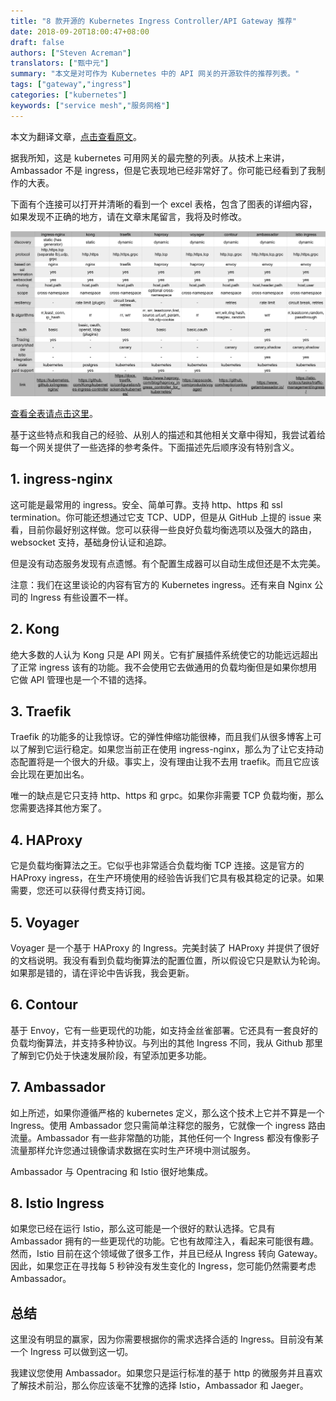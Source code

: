 ```yaml
---
title: "8 款开源的 Kubernetes Ingress Controller/API Gateway 推荐"
date: 2018-09-20T18:00:47+08:00
draft: false
authors: ["Steven Acreman"]
translators: ["甄中元"]
summary: "本文是对可作为 Kubernetes 中的 API 网关的开源软件的推荐列表。"
tags: ["gateway","ingress"]
categories: ["kubernetes"]
keywords: ["service mesh","服务网格"]
---
```


本文为翻译文章，[点击查看原文](https://kubedex.com/nginx-ingress-vs-kong-vs-traefik-vs-haproxy-vs-voyager-vs-contour-vs-ambassador/)。

据我所知，这是 kubernetes 可用网关的最完整的列表。从技术上来讲，Ambassador 不是 ingress，但是它表现地已经非常好了。你可能已经看到了我制作的大表。

下面有个连接可以打开并清晰的看到一个 excel 表格，包含了图表的详细内容，如果发现不正确的地方，请在文章末尾留言，我将及时修改。

![](006tNbRwgy1fvg5y29nebj31430l2wio.jpg)

[查看全表请点击这里](https://docs.google.com/spreadsheets/d/16bxRgpO1H_Bn-5xVZ1WrR_I-0A-GOI6egmhvqqLMOmg/edit?usp=sharing)。

基于这些特点和我自己的经验、从别人的描述和其他相关文章中得知，我尝试着给每一个网关提供了一些选择的参考条件。下面描述先后顺序没有特别含义。

## 1. ingress-nginx

这可能是最常用的 ingress。安全、简单可靠。支持 http、https 和 ssl termination。你可能还想通过它支 TCP、UDP，但是从 GitHub 上提的 issue 来看，目前你最好别这样做。您可以获得一些良好负载均衡选项以及强大的路由，websocket 支持，基础身份认证和追踪。

但是没有动态服务发现有点遗憾。有个配置生成器可以自动生成但还是不太完美。

注意：我们在这里谈论的内容有官方的 Kubernetes ingress。还有来自 Nginx 公司的 Ingress 有些设置不一样。

## 2. Kong

绝大多数的人认为 Kong 只是 API 网关。它有扩展插件系统使它的功能远远超出了正常 ingress 该有的功能。我不会使用它去做通用的负载均衡但是如果你想用它做 API 管理也是一个不错的选择。

## 3. Traefik

Traefik 的功能多的让我惊讶。它的弹性伸缩功能很棒，而且我们从很多博客上可以了解到它运行稳定。如果您当前正在使用 ingress-nginx，那么为了让它支持动态配置将是一个很大的升级。事实上，没有理由让我不去用 traefik。而且它应该会比现在更加出名。

唯一的缺点是它只支持 http、https 和 grpc。如果你非需要 TCP 负载均衡，那么您需要选择其他方案了。

## 4. HAProxy

它是负载均衡算法之王。它似乎也非常适合负载均衡 TCP 连接。这是官方的 HAProxy ingress，在生产环境使用的经验告诉我们它具有极其稳定的记录。如果需要，您还可以获得付费支持订阅。

## 5. Voyager

Voyager 是一个基于 HAProxy 的 Ingress。完美封装了 HAProxy 并提供了很好的文档说明。我没有看到负载均衡算法的配置位置，所以假设它只是默认为轮询。如果那是错的，请在评论中告诉我，我会更新。

## 6. Contour

基于 Envoy，它有一些更现代的功能，如支持金丝雀部署。它还具有一套良好的负载均衡算法，并支持多种协议。与列出的其他 Ingress 不同，我从 Github 那里了解到它仍处于快速发展阶段，有望添加更多功能。

## 7. Ambassador

如上所述，如果你遵循严格的 kubernetes 定义，那么这个技术上它并不算是一个 Ingress。使用 Ambassador 您只需简单注释您的服务，它就像一个 ingress 路由流量。Ambassador 有一些非常酷的功能，其他任何一个 Ingress 都没有像影子流量那样允许您通过镜像请求数据在实时生产环境中测试服务。

Ambassador 与 Opentracing 和 Istio 很好地集成。

## 8. Istio Ingress

如果您已经在运行 Istio，那么这可能是一个很好的默认选择。它具有 Ambassador 拥有的一些更现代的功能。它也有故障注入，看起来可能很有趣。然而，Istio 目前在这个领域做了很多工作，并且已经从 Ingress 转向 Gateway。因此，如果您正在寻找每 5 秒钟没有发生变化的 Ingress，您可能仍然需要考虑 Ambassador。

## 总结

这里没有明显的赢家，因为你需要根据你的需求选择合适的 Ingress。目前没有某一个 Ingress 可以做到这一切。

我建议您使用 Ambassador。如果您只是运行标准的基于 http 的微服务并且喜欢了解技术前沿，那么你应该毫不犹豫的选择 Istio，Ambassador 和 Jaeger。
